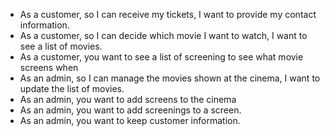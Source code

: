 - As a customer, so I can receive my tickets, I want to provide my contact information.
- As a customer, so I can decide which movie I want to watch, I want to see a list of movies.
- As a customer, you want to see a list of screening to see what movie screens when
- As an admin, so I can manage the movies shown at the cinema, I want to update the list of movies.
- As an admin, you want to add screens to the cinema
- As an admin, you want to add screenings to a screen. 
- As an admin, you want to keep customer information.